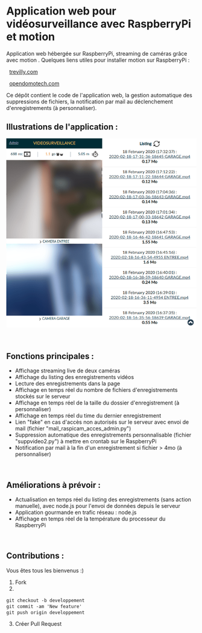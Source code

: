 # Application web pour vidéosurveillance avec RaspberryPi et motion
Application web hébergée sur RaspberryPi, streaming de caméras grâce avec motion .
Quelques liens utiles pour installer motion sur RaspberryPi :

&nbsp;
[trevilly.com](https://trevilly.com/installation-de-motion-sur-raspberry-pi3/)

&nbsp;
[opendomotech.com](https://opendomotech.com/videosurveillance-avec-raspberry-pi-et-motion/)

Ce dépôt contient le code de l'application web, la gestion automatique des suppressions de fichiers, la notification par mail au déclenchement d'enregistrements (à personnaliser).

## Illustrations de l'application :
![Illustration 1 vidéosurveillance en ligne](./illustrations/videosurveillance-compressor.png)

&nbsp;
## Fonctions principales :
* Affichage streaming live de deux caméras
* Affichage du listing des enregistrements vidéos
* Lecture des enregistrements dans la page
* Affichage en temps réel du nombre de fichiers d'enregistrements stockés sur le serveur
* Affichage en temps réel de la taille du dossier d'enregistrement (à personnaliser)
* Affichage en temps réel du time du dernier enregistrement
* Lien "fake" en cas d'accès non autorisés sur le serveur avec envoi de mail (fichier "mail_raspicam_acces_admin.py")
* Suppression automatique des enregistrements personnalisable (fichier "suppvideo2.py") à mettre en crontab sur le RaspberryPi
* Notification par mail à la fin d'un enregistrement si fichier > 4mo (à personnaliser)


&nbsp;
## Améliorations à prévoir :
* Actualisation en temps réel du listing des enregistrements (sans action manuelle), avec node.js pour l'envoi de données depuis le serveur
* Application gourmande en trafic réseau : node.js
* Affichage en temps réel de la température du processeur du RaspberryPi


&nbsp;
## Contributions :
Vous êtes tous les bienvenus :)
1. Fork
2.
```
git checkout -b developpement
git commit -am 'New feature'
git push origin developpement
```
3. Créer Pull Request
